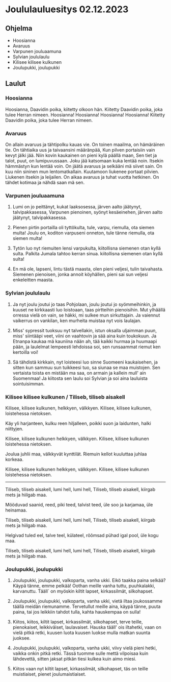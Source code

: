 # Joululauluesitys 02.12.2023

## Ohjelma

* Hoosianna
* Avaruus
* Varpunen jouluaamuna
* Sylvian joululaulu
* Kilisee kilisee kulkunen
* Joulupukki, joulupukki

## Laulut

### Hoosianna

Hoosianna, Daavidin poika, kiitetty olkoon hän.
Kiitetty Daavidin poika, joka tulee Herran nimeen.
Hoosianna! Hoosianna! Hoosianna! Hoosianna!
Kiitetty Daavidin poika, joka tulee Herran nimeen.

### Avaruus

On allain avaruus ja tähtipolku kauas vie.
On toinen maailma, on hämäräinen tie.
On tähtiaika uus ja taivaansini määränpää,
Kun pilven portaisiin vain kevyt jälki jää.
Niin kovin kaukainen on pieni kylä päällä maan,
Sen tiet ja talot, puut, on lumipuvussaan.
Joku jää katsomaan kuka lentää noin.
Itsekin hämmästyn kun lentää voin.
On jäätä avaruus ja selkääni mä siivet sain.
On kuu niin sininen mun lentomatkallain.
Kuutamoon liukenee portaat pilvien.
Liukenen itsekin ja leijailen.
On aikaa avaruus ja tuhat vuotta hetkinen.
On tähdet kotimaa ja nähdä saan mä sen.

### Varpunen jouluaamuna

1. Lumi on jo peittänyt, kukat laaksosessa,
järven aalto jäätynyt, talvipakkasessa,
Varpunen pienoinen, syönyt kesäeinehen,
järven aalto jäätynyt, talvipakkasessa.

2. Pienen pirtin portailla oli tyttökulta,
tule, varpu, riemulla, ota siemen multa!
Joulu on, koditon varpuseni onneton,
tule tänne riemulla, ota siemen multa!

3. Tytön luo nyt riemuiten lensi varpukulta,
kiitollisna siemenen otan kyllä sulta.
Palkita Jumala tahtoo kerran sinua.
kiitollisna siemenen otan kyllä sulta!

4. En mä ole, lapseni, lintu tästä maasta,
olen pieni veljesi, tulin taivahasta.
Siemenen pienoisen, jonka annoit köyhällen,
pieni sai sun veljesi enkeleitten maasta.

### Sylvian joululaulu

1. Ja nyt joulu joutui jo taas Pohjolaan,
joulu joutui jo syömmeihinkin,
ja kuuset ne kirkkaasti luo loistoaan,
taas pirtteihin pienoisihin.
Mut ylhäällä orressa vielä on vain,
se häkki, mi sulkee mun sirkuttajain.
Ja vaiennut vaikerrus on vankilan,
ken murheita muistaa nyt vois laulajan.

2. Miss' sypressit tuoksuu nyt talvellakin,
istun oksalla uljaimman puun,
miss' siintääpi veet, viini on vaahtovin
ja sää aina kuin toukokuun.
Ja Etnanpa kaukaa mä kauniina nään
ah, tää kaikki hurmaa ja huumaapi pään,
ja laulelmat lempeesti lehdoissa soi,
sen runsaammat riemut ken kertoilla voi!

3. Sä tähdistä kirkkain, nyt loisteesi luo
sinne Suomeeni kaukaisehen,
ja sitten kun sammuu sun tuikkeesi tuo,
sa siunaa se maa muistojen.
Sen vertaista toista en mistään ma saa,
on armain ja kallein mull' ain Suomenmaa!
Ja kiitosta sen laulu soi Sylvian
ja soi aina lauluista sointuisimman.

### Kilisee kilisee kulkunen / Tiliseb, tiliseb aisakell

Kilisee, kilisee kulkunen, helkkyen, välkkyen.
Kilisee, kilisee kulkunen, loistehessa nietoksen.

Käy yli harjanteen, kulku reen hiljalleen,
poikki suon ja laidunten, halki niittyjen.

Kilisee, kilisee kulkunen helkkyen, välkkyen.
Kilisee, kilisee kulkunen loistehessa nietoksen.

Joulua juhlii maa, välkkyvät kynttilät.
Riemuin kellot kuuluttaa juhlaa korkeaa.

Kilisee, kilisee kulkunen helkkyen, välkkyen.
Kilisee, kilisee kulkunen loistehessa nietoksen.

---

Tiliseb, tiliseb aisakell, lumi hell, lumi hell,
Tiliseb, tiliseb aisakell, kiirgab mets ja hiilgab maa.

Mööduvad saanid, reed, piki teed, talvist teed,
üle soo ja karjamaa, üle heinamaa.

Tiliseb, tiliseb aisakell, lumi hell, lumi hell,
Tiliseb, tiliseb aisakell, kiirgab mets ja hiilgab maa.

Helgivad tuled eel, talve teel, külateel,
rõõmsad pühad igal pool, üle kogu maa.

Tiliseb, tiliseb aisakell, lumi hell, lumi hell,
Tiliseb, tiliseb aisakell, kiirgab mets ja hiilgab maa.

### Joulupukki, joulupukki

1. Joulupukki, joulupukki, valkoparta, vanha ukki.
Eikö taakka paina selkää? Käypä tänne, emme pelkää!
Oothan meille vanha tuttu, puuhkalakki, karvanuttu.
Tääll´ on myöskin kiltit lapset, kirkassilmät, silkohapset.

2. Joulupukki, joulupukki, valkoparta, vanha ukki,
vietä iltaa joukossamme täällä meidän riemunamme.
Tervetullut meille aina, käypä tänne, puuta paina,
tai jos leikkiin tahdot tulla, kahta hauskempaa on sulla!

3. Kiitos, kiitos, kiltit lapset, kirkassilmät, silkohapset,
terve teille, pienokaiset, leikkiväiset, laulavaiset.
Hauska tääll' ois iltahetki, vaan on vielä pitkä retki,
kuusen luota kuusen luokse mulla matkan suunta juoksee.

4. Joulupukki, joulupukki, valkoparta, vanha ukki,
viivy vielä pieni hetki, vaikka onkin pitkä retki.
Tässä tuomme sulle mettä vilpoisaa kuin lähdevettä,
sitten jaksat pitkän tiesi kulkea kuin aimo miesi.

5. Kiitos vaan nyt kiltit lapset, kirkassilmät, silkohapset,
täs on teille muistiaiset, pienet joulumaistiaiset.
